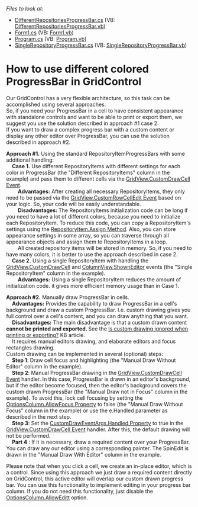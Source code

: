 <!-- default file list -->
*Files to look at*:

* [DifferentRepositoriesProgressBar.cs](./CS/ColoredProgressBar/DifferentRepositoriesProgressBar.cs) (VB: [DifferentRepositoriesProgressBar.vb](./VB/ColoredProgressBar/DifferentRepositoriesProgressBar.vb))
* [Form1.cs](./CS/ColoredProgressBar/Form1.cs) (VB: [Form1.vb](./VB/ColoredProgressBar/Form1.vb))
* [Program.cs](./CS/ColoredProgressBar/Program.cs) (VB: [Program.vb](./VB/ColoredProgressBar/Program.vb))
* [SingleRepositoryProgressBar.cs](./CS/ColoredProgressBar/SingleRepositoryProgressBar.cs) (VB: [SingleRepositoryProgressBar.vb](./VB/ColoredProgressBar/SingleRepositoryProgressBar.vb))
<!-- default file list end -->
# How to use different colored ProgressBar in GridControl


<p>Our GridControl has a very flexible architecture, so this task can be accomplished using several approaches. <br />
So, if you need your ProgressBar in a cell to have consistent appearance with standalone controls and want to be able to print or export them, we suggest you use the solution described in approach #1 case 2.<br />
If you want to draw a complex progress bar with a custom content or display any other editor over ProgressBar, you can use the solution described in approach #2.</p><p><strong>Approach </strong><strong>#</strong><strong>1</strong><strong>.</strong> Using the standard RepositoryItemProgressBars with some additional handling:<br />
    <strong>Case 1</strong><strong>.</strong> Use different RepositoryItems with different settings for each color in ProgressBar (the "Different RepositoryItems" column in the example) and pass them to different cells via the <a href="http://documentation.devexpress.com/#WindowsForms/DevExpressXtraGridViewsGridGridView_CustomDrawCelltopic"><u>GridView.CustomDrawCell Event</u></a>.<br />
        <strong>Advantages:</strong> After creating all necessary RepositoryItems, they only need to be passed via the <a href="http://documentation.devexpress.com/#WindowsForms/DevExpressXtraGridViewsGridGridView_CustomRowCellEdittopic"><u>GridView.CustomRowCellEdit Event</u></a> based on your logic. So, your code will be easily understandable.<br />
        <strong>Disadvantages:</strong><strong> </strong>The RepositoryItems initialization code can be long if you need to have a lot of different colors, because you need to initialize each RepositoryItem. To reduce this code, you can copy a RepositoryItem's settings using the <a href="http://documentation.devexpress.com/#WindowsForms/DevExpressXtraEditorsRepositoryRepositoryItem_Assigntopic"><u>RepositoryItem.Assign Method</u></a>. Also, you can store appearance settings in some array, so you can traverse  through all appearance objects and assign them to RepositoryItems in a loop.  <br />
        All created repository items will be stored in memory. So, if you need to have many colors, it is better to use the approach described in case 2. <br />
    <strong>Case 2</strong><strong>.</strong> Using a single RepositoryItem with handling the <a href="http://documentation.devexpress.com/#WindowsForms/DevExpressXtraGridViewsGridGridView_CustomDrawCelltopic"><u>GridView.CustomDrawCell</u></a> and<strong> </strong><a href="http://documentation.devexpress.com/#WindowsForms/DevExpressXtraGridViewsBaseColumnView_ShownEditortopic"><u>ColumnView.ShownEditor</u></a> events (the "Single RepositoryItem" column in the example). <br />
        <strong>Advantages:</strong>  Using a single RepositoryItem reduces the amount of initialization code. it gives more efficient memory usage than in Case 1.</p><p><strong>Approach </strong><strong>#</strong><strong>2</strong><strong>.</strong> Manually draw ProgressBar in cells.<br />
    <strong>Advantages:</strong> Provides the capability to draw ProgressBar in a cell's background and draw a custom ProgressBar. I.e. custom drawing gives you full control over a cell's content, and you can draw anything that you want.<br />
    <strong>Disadvantages:</strong>  The main disadvantage is that a custom drawn content <strong>cannot be printed and exported. </strong>See the <a href="https://www.devexpress.com/Support/Center/p/A1498">Is custom drawing ignored when printing or exporting?</a> KB article.  <br />
    It requires manual editors drawing, and elaborate editors and focus rectangles drawing.      <br />
Custom drawing can be implemented in several (optional) steps:<br />
    <strong>Step 1</strong>: Draw cell focus and highlighting (the "Manual Draw Without Editor" column in the example).<br />
    <strong>Step 2</strong>: Manual ProgressBar drawing in the<strong> </strong><a href="http://documentation.devexpress.com/#WindowsForms/DevExpressXtraGridViewsGridGridView_CustomDrawCelltopic"><u>GridView.CustomDrawCell Event</u></a> handler. In this case, ProgressBar is drawn in an editor's background, but if the editor become focused, then the editor's background covers the custom drawn ProgressBar (the "Manual Draw not in Focus" column in the example). To avoid this, lock cell focusing by setting the <a href="http://documentation.devexpress.com/#WindowsForms/DevExpressXtraGridColumnsOptionsColumn_AllowFocustopic"><u>OptionsColumn.AllowFocus Property</u></a> to false (the "Manual Draw Without Focus" column in the example) or use the e.Handled parameter as described in the next step.<br />
    <strong>Step 3</strong>: Set the <a href="http://documentation.devexpress.com/#WindowsForms/DevExpressXtraGridViewsBaseCustomDrawEventArgs_Handledtopic"><u>CustomDrawEventArgs.Handled Property</u></a> to true in the <a href="http://documentation.devexpress.com/#WindowsForms/DevExpressXtraGridViewsGridGridView_CustomDrawCelltopic"><u>GridView.CustomDrawCell Event</u></a> handler. After this, the default drawing will not be performed. <br />
    <strong>Part 4</strong> : If it is necessary, draw a required content over your ProgressBar. You can draw any our editor using a corresponding painter. The SpinEdit is drawn in the "Manual Draw With Editor" column in the example.</p><p>Please note that when you click a cell, we create an in-place editor, which is a control. Since using this approach we just draw a required content directly on GridControl, this active editor will overlap our custom drawn progress bar. You can use this functionality to implement editing in your progress bar column. If you do not need this functionality, just disable the <a href="http://documentation.devexpress.com/#WindowsForms/DevExpressXtraGridColumnsOptionsColumn_AllowEdittopic"><u>OptionsColumn.AllowEditt</u></a> option. </p><p></p>

<br/>


